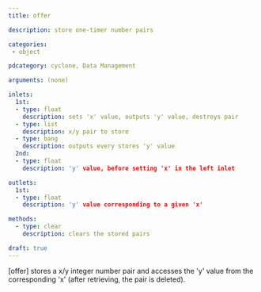 ```yaml
---
title: offer

description: store one-timer number pairs

categories:
 - object

pdcategory: cyclone, Data Management

arguments: (none)

inlets:
  1st:
  - type: float
    description: sets 'x' value, outputs 'y' value, destroys pair
  - type: list
    description: x/y pair to store
  - type: bang
    description: outputs every stores 'y' value
  2nd:
  - type: float
    description: 'y' value, before setting 'x' in the left inlet

outlets:
  1st:
  - type: float
    description: 'y' value corresponding to a given 'x'

methods: 
  - type: clear
    description: clears the stored pairs

draft: true
---
```


[offer] stores a x/y integer number pair and accesses the 'y' value from the corresponding 'x' (after retrieving, the pair is deleted).
